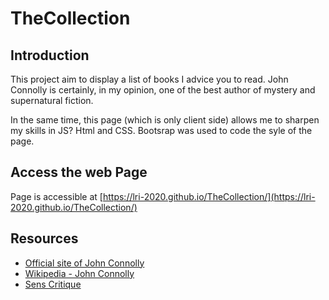 # TheCollection

## Introduction
This project aim to display a list of books I advice you to read. John Connolly is certainly, in my opinion, one of the best author of mystery and supernatural fiction.

In the same time, this page (which is only client side) allows me to sharpen my skills in JS? Html and CSS. Bootsrap was used to code the syle of the page.

## Access the web Page

Page is accessible at [https://lri-2020.github.io/TheCollection/](https://lri-2020.github.io/TheCollection/)

## Resources

* [Official site of John Connolly](https://www.johnconnollybooks.com/)
* [Wikipedia - John Connolly](https://en.wikipedia.org/wiki/John_Connolly_(author))
* [Sens Critique](https://www.senscritique.com/liste/Integrale_Charlie_Parker/622585)


